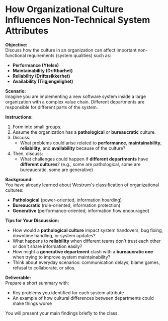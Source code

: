 # **How Organizational Culture Influences Non-Technical System Attributes**

**Objective:**  
Discuss how the culture in an organization can affect important non-functional requirements (system qualities) such as:

- **Performance (Ytelse)**  
- **Maintainability (Driftbarhet)**  
- **Reliability (Driftssikkerhet)**  
- **Availability (Tilgjengelighet)**  

**Scenario:**  
Imagine you are implementing a new software system inside a large organization with a complex value chain. Different departments are responsible for different parts of the system.

**Instructions:**
1. Form into small groups.
2. Assume the organization has a **pathological** or **bureaucratic** culture.
3. Discuss:  
   - What problems could arise related to **performance**, **maintainability**, **reliability**, and **availability** because of the culture?
4. Then, discuss:  
   - What challenges could happen if **different departments** have **different cultures**? (e.g., some are pathological, some are bureaucratic, some are generative)

**Background:**  
You have already learned about Westrum's classification of organizational cultures:  
- **Pathological** (power-oriented, information hoarding)  
- **Bureaucratic** (rule-oriented, information protection)  
- **Generative** (performance-oriented, information flow encouraged)

**Tips for Your Discussion:**
- How would a **pathological culture** impact system handovers, bug fixing, downtime handling, or system updates?
- What happens to **reliability** when different teams don't trust each other or don't share information easily?
- How might a **generative department** clash with a **bureaucratic one** when trying to improve system maintainability?
- Think about everyday scenarios: communication delays, blame games, refusal to collaborate, or silos.

**Deliverable:**  
Prepare a short summary with:
- Key problems you identified for each system attribute
- An example of how cultural differences between departments could make things worse

You will present your main findings briefly to the class.
